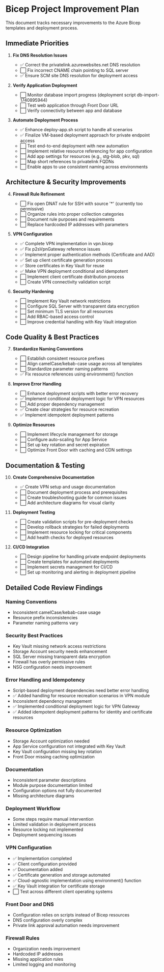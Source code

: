 # Bicep Project Improvement Plan

This document tracks necessary improvements to the Azure Bicep templates and deployment process.

## Immediate Priorities

1. **Fix DNS Resolution Issues**
   - ✅ Correct the privatelink.azurewebsites.net DNS resolution
   - ⬜ Fix incorrect CNAME chain pointing to SQL server
   - ✅ Ensure SCM site DNS resolution for deployment access

2. **Verify Application Deployment**
   - ⬜ Monitor database import progress (deployment script db-import-1740895944)
   - ⬜ Test web application through Front Door URL
   - ⬜ Verify connectivity between app and database

3. **Automate Deployment Process**
   - ✅ Enhance deploy-app.sh script to handle all scenarios
   - ✅ Finalize VM-based deployment approach for private endpoint access
   - ⬜ Test end-to-end deployment with new automation
   - ⬜ Implement relative resource referencing for app configuration
   - ⬜ Add app settings for resources (e.g., stg-blob, pkv, sql)
   - ⬜ Map short references to privatelink FQDNs
   - ⬜ Enable apps to use consistent naming across environments

## Architecture & Security Improvements

4. **Firewall Rule Refinement**
   - ⬜ Fix open DNAT rule for SSH with source '*' (currently too permissive)
   - ⬜ Organize rules into proper collection categories
   - ⬜ Document rule purposes and requirements
   - ⬜ Replace hardcoded IP addresses with parameters

5. **VPN Configuration**
   - ✅ Complete VPN implementation in vpn.bicep
   - ✅ Fix p2sVpnGateway reference issues
   - ✅ Implement proper authentication methods (Certificate and AAD)
   - ✅ Set up client certificate generation process
   - ✅ Store certificates in Key Vault for reuse
   - ✅ Make VPN deployment conditional and idempotent
   - ⬜ Implement client certificate distribution process
   - ⬜ Create VPN connectivity validation script

6. **Security Hardening**
   - ⬜ Implement Key Vault network restrictions
   - ⬜ Configure SQL Server with transparent data encryption
   - ⬜ Set minimum TLS version for all resources
   - ⬜ Add RBAC-based access control
   - ⬜ Improve credential handling with Key Vault integration

## Code Quality & Best Practices

7. **Standardize Naming Conventions**
   - ⬜ Establish consistent resource prefixes
   - ⬜ Align camelCase/kebab-case usage across all templates
   - ⬜ Standardize parameter naming patterns
   - ✅ Fix resource references using environment() function

8. **Improve Error Handling**
   - ⬜ Enhance deployment scripts with better error recovery
   - ✅ Implement conditional deployment logic for VPN resources
   - ⬜ Add proper dependency management
   - ✅ Create clear strategies for resource recreation
   - ✅ Implement idempotent deployment patterns

9. **Optimize Resources**
   - ⬜ Implement lifecycle management for storage
   - ⬜ Configure auto-scaling for App Service
   - ⬜ Set up key rotation and secret expiration
   - ⬜ Optimize Front Door with caching and CDN settings

## Documentation & Testing

10. **Create Comprehensive Documentation**
    - ✅ Create VPN setup and usage documentation
    - ⬜ Document deployment process and prerequisites
    - ⬜ Create troubleshooting guide for common issues
    - ⬜ Add architecture diagrams for visual clarity

11. **Deployment Testing**
    - ⬜ Create validation scripts for pre-deployment checks
    - ⬜ Develop rollback strategies for failed deployments
    - ⬜ Implement resource locking for critical components
    - ⬜ Add health checks for deployed resources

12. **CI/CD Integration**
    - ⬜ Design pipeline for handling private endpoint deployments
    - ⬜ Create templates for automated deployments
    - ⬜ Implement secrets management for CI/CD
    - ⬜ Set up monitoring and alerting in deployment pipeline

## Detailed Code Review Findings

### Naming Conventions
- Inconsistent camelCase/kebab-case usage
- Resource prefix inconsistencies
- Parameter naming patterns vary

### Security Best Practices
- Key Vault missing network access restrictions
- Storage Account security needs enhancement
- SQL Server missing transparent data encryption
- Firewall has overly permissive rules
- NSG configuration needs improvement

### Error Handling and Idempotency
- Script-based deployment dependencies need better error handling
- ✅ Added handling for resource recreation scenarios in VPN module
- Inconsistent dependency management
- ✅ Implemented conditional deployment logic for VPN Gateway
- ✅ Added idempotent deployment patterns for identity and certificate resources

### Resource Optimization
- Storage Account optimization needed
- App Service configuration not integrated with Key Vault
- Key Vault configuration missing key rotation
- Front Door missing caching optimization

### Documentation
- Inconsistent parameter descriptions
- Module purpose documentation limited
- Configuration options not fully documented
- Missing architecture diagrams

### Deployment Workflow
- Some steps require manual intervention
- Limited validation in deployment process
- Resource locking not implemented
- Deployment sequencing issues

### VPN Configuration
- ✅ Implementation completed
- ✅ Client configuration provided
- ✅ Documentation added
- ✅ Certificate generation and storage automated
- ✅ Cloud-agnostic implementation using environment() function
- ✅ Key Vault integration for certificate storage
- ⬜ Test across different client operating systems

### Front Door and DNS
- Configuration relies on scripts instead of Bicep resources
- DNS configuration overly complex
- Private link approval automation needs improvement

### Firewall Rules
- Organization needs improvement
- Hardcoded IP addresses
- Missing application rules
- Limited logging and monitoring